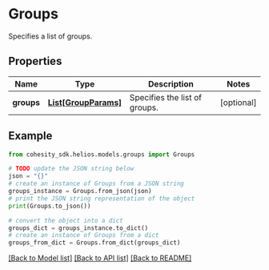 # Groups

Specifies a list of groups.

## Properties

Name | Type | Description | Notes
------------ | ------------- | ------------- | -------------
**groups** | [**List[GroupParams]**](GroupParams.md) | Specifies the list of groups. | [optional] 

## Example

```python
from cohesity_sdk.helios.models.groups import Groups

# TODO update the JSON string below
json = "{}"
# create an instance of Groups from a JSON string
groups_instance = Groups.from_json(json)
# print the JSON string representation of the object
print(Groups.to_json())

# convert the object into a dict
groups_dict = groups_instance.to_dict()
# create an instance of Groups from a dict
groups_from_dict = Groups.from_dict(groups_dict)
```
[[Back to Model list]](../README.md#documentation-for-models) [[Back to API list]](../README.md#documentation-for-api-endpoints) [[Back to README]](../README.md)


